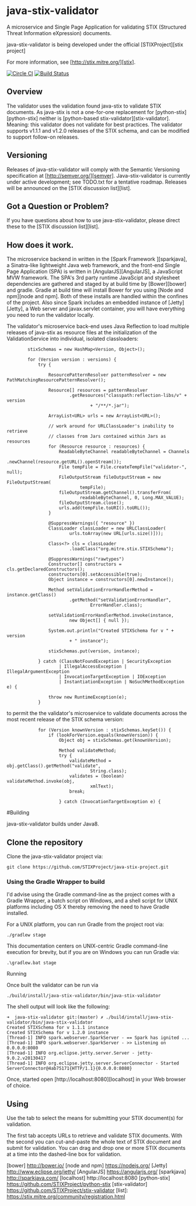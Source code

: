 # <a name="intro"></a>java-stix-validator

A microservice and Single Page Application for validating STIX (Structured Threat Information eXpression) 
documents.

java-stix-validator is being developed under the official [STIXProject][stix project]

For more information, see [http://stix.mitre.org/][stix].

[![Circle CI](https://circleci.com/gh/STIXProject/java-stix-validator.svg?style=svg)](https://circleci.com/gh/STIXProject/java-stix-validator) [![Build Status](https://travis-ci.org/STIXProject/java-stix-validator.svg)](https://travis-ci.org/STIXProject/java-stix-validator)

## <a name="overview"></a>Overview

The validator uses the validation found java-stix to validate STIX documents. As 
java-stix is not a one-for-one replacement for [python-stix][python-stix] neither 
is [python-based stix-validator][stix-validator].  Meaning: this validator does
not validate for best practices. The validator supports v1.1.1 and v1.2.0 releases 
of the STIX schema, and can be modified to support follow-on releases.

## <a name="versioning"></a>Versioning

Releases of java-stix-validator will comply with the Semantic Versioning specification 
at  [http://semver.org/][semver]. Java-stix-validator is currently under active development; 
see TODO.txt for a tentative roadmap.  Releases will be announced on the [STIX 
discussion list][list]. 

## <a name="question"></a> Got a Question or Problem?
If you have questions about how to use java-stix-validator, please direct these to 
the [STIX discussion list][list].

## <a name="how-does-it-work"></a>How does it work.

The microservice backend in written in the [Spark Framework ][sparkjava], a Sinatra-like 
lightweight Java web framework, and the front-end Single Page Application (SPA) is written in 
[AngularJS][AngularJS], a JavaScript MVW framework.  The SPA's 3rd party runtime JavaScipt and 
stylesheet dependencies are gathered and staged by at build time by [Bower][bower] and gradle. 
Gradle at build time will install Bower for you using [Node and npm][node and npm].  Both of 
these installs are handled within the confines of the project. Also since Spark includes an 
embedded instance of [Jetty][Jetty], a Web server and javax.servlet container, you will have 
everything you need to run the validator locally.

The validator's microservice back-end uses Java Reflection to load multiple releases of 
java-stix as resource files at the initialization of the ValidationService into 
individual, isolated classloaders:

```
		stixSchemas = new HashMap<Version, Object>();

		for (Version version : versions) {
			try {

				ResourcePatternResolver patternResolver = new PathMatchingResourcePatternResolver();

				Resource[] resources = patternResolver
						.getResources("classpath:reflection-libs/v" + version
								+ "/**/*.jar");

				ArrayList<URL> urls = new ArrayList<URL>();

				// work around for URLClassLoader's inability to retrieve
				// classes from Jars contained within Jars as resources
				for (Resource resource : resources) {
					ReadableByteChannel readableByteChannel = Channels
							.newChannel(resource.getURL().openStream());
					File tempFile = File.createTempFile("validator-", null);
					FileOutputStream fileOutputStream = new FileOutputStream(
							tempFile);
					fileOutputStream.getChannel().transferFrom(
							readableByteChannel, 0, Long.MAX_VALUE);
					fileOutputStream.close();
					urls.add(tempFile.toURI().toURL());
				}

				@SuppressWarnings({ "resource" })
				ClassLoader classLoader = new URLClassLoader(
						urls.toArray(new URL[urls.size()]));

				Class<?> cls = classLoader
						.loadClass("org.mitre.stix.STIXSchema");

				@SuppressWarnings("rawtypes")
				Constructor[] constructors = cls.getDeclaredConstructors();
				constructors[0].setAccessible(true);
				Object instance = constructors[0].newInstance();

				Method setValidationErrorHandlerMethod = instance.getClass()
						.getMethod("setValidationErrorHandler",
								ErrorHandler.class);

				setValidationErrorHandlerMethod.invoke(instance,
						new Object[] { null });

				System.out.println("Created STIXSchema for v " + version
						+ " instance");

				stixSchemas.put(version, instance);

			} catch (ClassNotFoundException | SecurityException
					| IllegalAccessException | IllegalArgumentException
					| InvocationTargetException | IOException
					| InstantiationException | NoSuchMethodException e) {

				throw new RuntimeException(e);
			}
```

to permit the the validator's microservice to validate documents across the most 
recent release of the STIX schema version:

```
			for (Version knownVersion : stixSchemas.keySet()) {
				if (lookForVersion.equals(knownVersion)) {
					Object obj = stixSchemas.get(knownVersion);

					Method validateMethod;
					try {
						validateMethod = obj.getClass().getMethod("validate",
								String.class);
						validates = (boolean) validateMethod.invoke(obj,
								xmlText);
						break;

					} catch (InvocationTargetException e) {

``` 

#<a name="building"></a>Building

java-stix-validator builds under Java8.

## <a name="cloning"></a>Clone the repository

Clone the java-stix-validator project via:

	git clone https://github.com/STIXProject/java-stix-project.git

### <a name="gradle_wrapper"></a>Using the Gradle Wrapper to build

I'd advise using the Gradle command-line as the project comes with a Gradle 
Wrapper, a batch script on Windows, and a shell script for UNIX platforms 
including OS X thereby removing the need to have Gradle installed. 

For a UNIX platform, you can run Gradle from the project root via:

	./gradlew stage

This documentation centers on UNIX-centric Gradle command-line execution for 
brevity, but if you are on Windows you can run Gradle via:

	.\gradlew.bat stage

<a name="Running"></a>Running

Once built the validator can be run via

	./build/install/java-stix-validator/bin/java-stix-validator

The shell output will look like the following:

	➜  java-stix-validator git:(master) ✗ ./build/install/java-stix-validator/bin/java-stix-validator
	Created STIXSchema for v 1.1.1 instance
	Created STIXSchema for v 1.2.0 instance
	[Thread-1] INFO spark.webserver.SparkServer - == Spark has ignited ...
	[Thread-1] INFO spark.webserver.SparkServer - >> Listening on 0.0.0.0:8080
	[Thread-1] INFO org.eclipse.jetty.server.Server - jetty-9.0.2.v20130417
	[Thread-1] INFO org.eclipse.jetty.server.ServerConnector - Started ServerConnector@4ab75171{HTTP/1.1}{0.0.0.0:8080}

Once, started open [http://localhost:8080][localhost] in your Web browser of choice.

## <a name="using"></a>Using

Use the tab to select the means for submitting your STIX document(s) for validation.

The first tab accepts URLs to retrieve and validate STIX documents.  With the second 
you can cut-and-paste the whole text of STIX document and submit for validation.  You 
can drag and drop one or more STIX documents at a time into the dashed-line box for 
validation.

[bower] http://bower.io/
[node and npm] https://nodejs.org/
[Jetty] http://www.eclipse.org/jetty/
[AngularJS] https://angularjs.org/
[sparkjava] http://sparkjava.com/
[localhost] http://localhost:8080
[python-stix] https://github.com/STIXProject/python-stix
[stix-validator] https://github.com/STIXProject/stix-validator
[list]: https://stix.mitre.org/community/registration.html